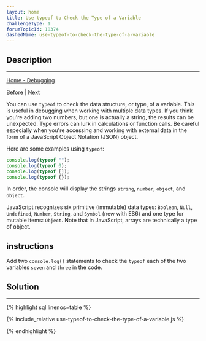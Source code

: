 ```yaml
---
layout: home
title: Use typeof to Check the Type of a Variable
challengeType: 1
forumTopicId: 18374
dashedName: use-typeof-to-check-the-type-of-a-variable
---
```


<div class="row">
<div class="columnStmt" markdown="1">

## Description
------

[Home - Debugging](../debugging/README.md)

[Before](./understanding-the-differences-between-the-freecodecamp-and-browser-console.md)  | [Next](./catch-misspelled-variable-and-function-names.md)

You can use `typeof` to check the data structure, or type, of a variable. This is useful in debugging when working with multiple data types. If you think you're adding two numbers, but one is actually a string, the results can be unexpected. Type errors can lurk in calculations or function calls. Be careful especially when you're accessing and working with external data in the form of a JavaScript Object Notation (JSON) object.

Here are some examples using `typeof`:

```js
console.log(typeof "");
console.log(typeof 0);
console.log(typeof []);
console.log(typeof {});
```

In order, the console will display the strings `string`, `number`, `object`, and `object`.

JavaScript recognizes six primitive (immutable) data types: `Boolean`, `Null`, `Undefined`, `Number`, `String`, and `Symbol` (new with ES6) and one type for mutable items: `Object`. Note that in JavaScript, arrays are technically a type of object.

##  instructions 

Add two `console.log()` statements to check the `typeof` each of the two variables `seven` and `three` in the code.

</div>
<div class="columnSol" markdown="1">

## Solution
------

{% highlight sql linenos=table %}

{% include_relative use-typeof-to-check-the-type-of-a-variable.js %}

{% endhighlight %}

</div>
</div>


